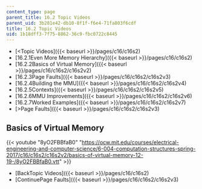 ```yaml
---
content_type: page
parent_title: 16.2 Topic Videos
parent_uid: 3b281e42-db10-8f1f-f6e4-71fa803f6cdf
title: 16.2 Topic Videos
uid: 1b18dff3-7f75-8862-36c9-fbc0722c8445
---
```


*   [<Topic Videos]({{< baseurl >}}/pages/c16/c16s2)
*   [16.2.1Even More Memory Hierarchy]({{< baseurl >}}/pages/c16/c16s2)
*   [16.2.2Basics of Virtual Memory]({{< baseurl >}}/pages/c16/c16s2/c16s2v2)
*   [16.2.3Page Faults]({{< baseurl >}}/pages/c16/c16s2/c16s2v3)
*   [16.2.4Building the MMU]({{< baseurl >}}/pages/c16/c16s2/c16s2v4)
*   [16.2.5Contexts]({{< baseurl >}}/pages/c16/c16s2/c16s2v5)
*   [16.2.6MMU Improvements]({{< baseurl >}}/pages/c16/c16s2/c16s2v6)
*   [16.2.7Worked Examples]({{< baseurl >}}/pages/c16/c16s2/c16s2v7)
*   [\>Page Faults]({{< baseurl >}}/pages/c16/c16s2/c16s2v3)

Basics of Virtual Memory
------------------------

{{< youtube "8yO2FBBfaB0" "https://ocw.mit.edu/courses/electrical-engineering-and-computer-science/6-004-computation-structures-spring-2017/c16/c16s2/c16s2v2/basics-of-virtual-memory-12-19-/8yO2FBBfaB0.vtt" >}}

*   [BackTopic Videos]({{< baseurl >}}/pages/c16/c16s2)
*   [ContinuePage Faults]({{< baseurl >}}/pages/c16/c16s2/c16s2v3)